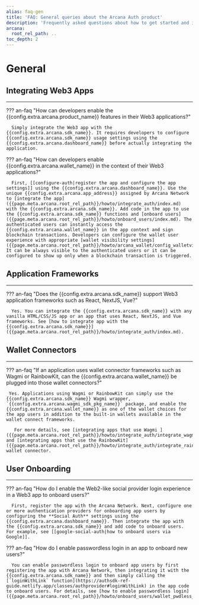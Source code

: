 ```yaml
---
alias: faq-gen
title: 'FAQ: General queries about the Arcana Auth product'
description: 'Frequently asked questions about how to get started and integrate apps with the Auth SDK, which application frameworks are supported, how can user onboarding be customized and more.'
arcana:
  root_rel_path: ..
toc_depth: 2
---
```


# General

## Integrating Web3 Apps

---

??? an-faq "How can developers enable the {{config.extra.arcana.product_name}} features in their Web3 applications?"

      Simply integrate the Web3 app with the {{config.extra.arcana.sdk_name}}. It requires developers to configure {{config.extra.arcana.sdk_name}} usage settings using the {{config.extra.arcana.dashboard_name}} before actually integrating the application.
      
??? an-faq "How can developers enable {{config.extra.arcana.wallet_name}} in the context of their Web3 applications?"

      First, [[configure-auth|register the app and configure the app settings]] using the {{config.extra.arcana.dashboard_name}}. Use the unique {{config.extra.arcana.app_address}} assigned by Arcana Network to [integrate the app]({{page.meta.arcana.root_rel_path}}/howto/integrate_auth/index.md) with the {{config.extra.arcana.sdk_name}}. Add code in the app to use the {{config.extra.arcana.sdk_name}} functions and [onboard users]({{page.meta.arcana.root_rel_path}}/howto/onboard_users/index.md). The authenticated users can instantly access the {{config.extra.arcana.wallet_name}} in the app context and sign blockchain transactions. Developers can configure the wallet user experience with appropriate [wallet visibility settings]({{page.meta.arcana.root_rel_path}}/howto/arcana_wallet/config_walletvisibility.md). It can be always visible to the authenticated users or it can be configured to show up only when a blockchain transaction is triggered.

## Application Frameworks

---

??? an-faq "Does the {{config.extra.arcana.sdk_name}} support Web3 application frameworks such as React, NextJS, Vue?"

      Yes. You can integrate the {{config.extra.arcana.sdk_name}} with any vanilla HTML/CSS/JS app or an app that uses React, NextJS, and Vue frameworks. See [how to integrate app with the {{config.extra.arcana.sdk_name}}]({{page.meta.arcana.root_rel_path}}/howto/integrate_auth/index.md).

## Wallet Connectors

---

??? an-faq "If an application uses wallet connector frameworks such as Wagmi or RainbowKit, can the {{config.extra.arcana.wallet_name}} be plugged into those wallet connectors?"

     Yes. Applications using Wagmi or RainbowKit can simply use the {{config.extra.arcana.sdk_name}} Wagmi wrapper, `{{config.extra.arcana.wagmi_sdk_pkg_name}}` package, and enable the {{config.extra.arcana.wallet_name}} as one of the wallet choices for the app users in addition to the built-in wallets available in the wallet connect frameworks.

       For more details, see [integrating apps that use Wagmi ]({{page.meta.arcana.root_rel_path}}/howto/integrate_auth/integrate_wagmi.md), and [integrating apps that use the RainbowKit]({{page.meta.arcana.root_rel_path}}/howto/integrate_auth/integrate_rainbow.md) wallet connector.

## User Onboarding

---

??? an-faq "How do I enable the Web2-like social provider login experience in a Web3 app to onboard users?"

      First, register the app with the Arcana Network. Next, configure one or more authentication providers for onboarding app users by configuring the **Social Auth** settings using the {{config.extra.arcana.dashboard_name}}. Then integrate the app with the {{config.extra.arcana.sdk_name}} and add code to onboard users. For example, see [[google-social-auth|how to onboard users via Google]].

??? an-faq "How do I enable passwordless login in an app to onboard new users?"

      You can enable passwordless login to onboard app users by first registering the app with Arcana Network, then integrating it with the {{config.extra.arcana.sdk_name}} and then simply calling the [`loginWithLink` function](https://authsdk-ref-guide.netlify.app/classes/authprovider#loginWithLink) in the app code to onboard users. For details, see [how to enable passwordless login]({{page.meta.arcana.root_rel_path}}/howto/onboard_users/wallet_pwdless_login.md).